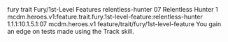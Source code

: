 <ability>
  <metadata>
    <class>fury</class>
    <feature_type>trait</feature_type>
    <file_dpath>Fury/1st-Level Features</file_dpath>
    <item_id>relentless-hunter</item_id>
    <item_index>07</item_index>
    <item_name>Relentless Hunter</item_name>
    <level>1</level>
    <scc>mcdm.heroes.v1:feature.trait.fury.1st-level-feature:relentless-hunter</scc>
    <scdc>1.1.1:10.1.5.1:07</scdc>
    <source>mcdm.heroes.v1</source>
    <type>feature/trait/fury/1st-level-feature</type>
  </metadata>
  <effects>
    <effect type="mundane">You gain an edge on tests made using the Track skill.</effect>
  </effects>
</ability>
